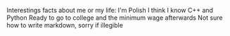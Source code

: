 Interestings facts about me or my life: I'm Polish
I think I know C++ and Python
Ready to go to college and the minimum wage afterwards
Not sure how to write markdown, sorry if illegible 
